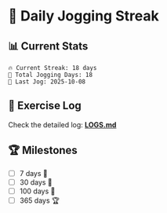 # 🏃 Daily Jogging Streak

## 📊 Current Stats

```
🔥 Current Streak: 18 days
🏃 Total Jogging Days: 18
📅 Last Jog: 2025-10-08
```

## 📝 Exercise Log

Check the detailed log: **[LOGS.md](logs/LOGS.md)**

## 🏆 Milestones

- [ ] 7 days 🌱
- [ ] 30 days 🌿
- [ ] 100 days 🌳
- [ ] 365 days 🏆